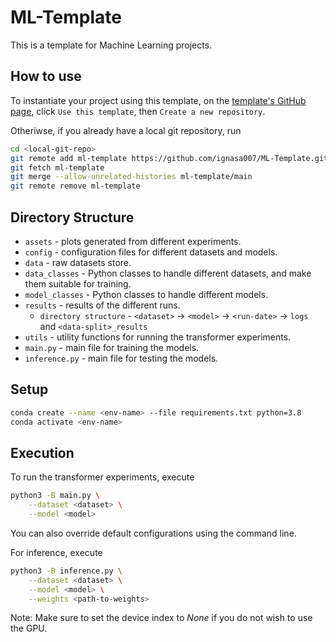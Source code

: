 # ML-Template

This is a template for Machine Learning projects.

## How to use

To instantiate your project using this template, on the [template's GitHub page](https://github.com/ignasa007/ML-Template.git), click `Use this template`, then `Create a new repository`.

Otheriwse, if you already have a local git repository, run
```bash
cd <local-git-repo>
git remote add ml-template https://github.com/ignasa007/ML-Template.git
git fetch ml-template
git merge --allow-unrelated-histories ml-template/main
git remote remove ml-template
```

## Directory Structure

- `assets` - plots generated from different experiments.
- `config` - configuration files for different datasets and models.
- `data` - raw datasets store.
- `data_classes` - Python classes to handle different datasets, and make them suitable for training.
- `model_classes` - Python classes to handle different models.
- `results` - results of the different runs. <br>
    - `directory structure` - `<dataset>` -> `<model>` -> `<run-date>` -> `logs` and `<data-split>_results`
- `utils` - utility functions for running the transformer experiments.
- `main.py` - main file for training the models.
- `inference.py` - main file for testing the models.

## Setup

```bash
conda create --name <env-name> --file requirements.txt python=3.8
conda activate <env-name>
```

## Execution

To run the transformer experiments, execute
```bash
python3 -B main.py \
    --dataset <dataset> \
    --model <model>
```
You can also override default configurations using the command line.<br>

For inference, execute
```bash
python3 -B inference.py \
    --dataset <dataset> \
    --model <model> \
    --weights <path-to-weights>
```

Note: Make sure to set the device index to <i>None</i> if you do not wish to use the GPU.